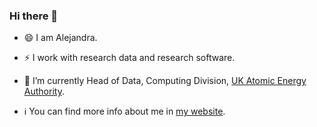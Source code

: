 ### Hi there 👋

- 😄 I am Alejandra.

- ⚡ I work with research data and research software. 

- 🔭 I’m currently Head of Data, Computing Division, [UK Atomic Energy Authority](https://ccfe.ukaea.uk/). 

- :information_source: You can find more info about me in [my website](https://agbeltran.github.io/).

<!--
**agbeltran/agbeltran** is a ✨ _special_ ✨ repository because its `README.md` (this file) appears on your GitHub profile.

Here are some ideas to get you started:

- 🔭 I’m currently working on ...
- 🌱 I’m currently learning ...
- 👯 I’m looking to collaborate on ...
- 🤔 I’m looking for help with ...
- 💬 Ask me about ...
- 📫 How to reach me: ...
- 😄 Pronouns: ...
- ⚡ Fun fact: ...
-->
